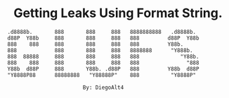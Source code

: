 <h1 align="center">
  <br>
    Getting Leaks Using Format String.  
</h1>


 ```
 .d8888b.       888       888     888   8888888888   .d8888b.  
d88P  Y88b     888       888     888   888         d88P  Y88b 
888    888     888       888     888   888         Y88b.      
888            888       888     888   8888888      "Y888b.   
888  88888     888       888     888   888             "Y88b. 
888    888     888       888     888   888               "888 
Y88b  d88P     888       Y88b. .d88P   888         Y88b  d88P 
 "Y8888P88      88888888   "Y88888P"    888          "Y8888P"                                                    
 
                         By: DiegoAlt4
 ```                                          

           
